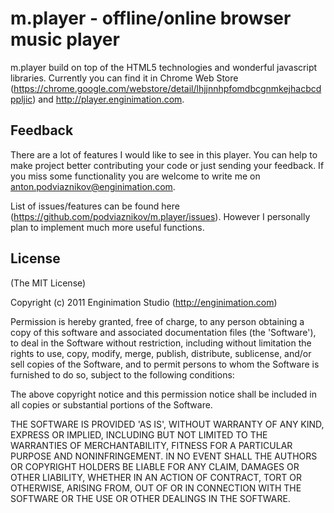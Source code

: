 # m.player - offline/online browser music player
m.player build on top of the HTML5 technologies and wonderful javascript libraries. Currently you can find it in Chrome Web Store (https://chrome.google.com/webstore/detail/lhjjnnhpfomdbcgnmkejhacbcdppljic) and http://player.enginimation.com.


## Feedback
There are a lot of features I would like to see in this player. You can help to make project better contributing your code or just sending your feedback. If you miss some functionality you are welcome to write me on anton.podviaznikov@enginimation.com.

List of issues/features can be found here (https://github.com/podviaznikov/m.player/issues). However I personally plan to implement much more useful functions.



## License

(The MIT License)

Copyright (c) 2011 Enginimation Studio (http://enginimation.com)

Permission is hereby granted, free of charge, to any person obtaining a copy of this software and associated documentation files (the 'Software'), to deal in the Software without restriction, including without limitation the rights to use, copy, modify, merge, publish, distribute, sublicense, and/or sell copies of the Software, and to permit persons to whom the Software is furnished to do so, subject to the following conditions:

The above copyright notice and this permission notice shall be included in all copies or substantial portions of the Software.

THE SOFTWARE IS PROVIDED 'AS IS', WITHOUT WARRANTY OF ANY KIND, EXPRESS OR IMPLIED, INCLUDING BUT NOT LIMITED TO THE WARRANTIES OF MERCHANTABILITY, FITNESS FOR A PARTICULAR PURPOSE AND NONINFRINGEMENT. IN NO EVENT SHALL THE AUTHORS OR COPYRIGHT HOLDERS BE LIABLE FOR ANY CLAIM, DAMAGES OR OTHER LIABILITY, WHETHER IN AN ACTION OF CONTRACT, TORT OR OTHERWISE, ARISING FROM, OUT OF OR IN CONNECTION WITH THE SOFTWARE OR THE USE OR OTHER DEALINGS IN THE SOFTWARE.